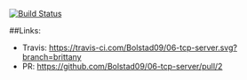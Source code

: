 [![Build Status](https://travis-ci.com/Bolstad09/06-tcp-server.svg?branch=brittany)](https://travis-ci.com/Bolstad09/06-tcp-server)


##Links: 
* Travis: https://travis-ci.com/Bolstad09/06-tcp-server.svg?branch=brittany
* PR: https://github.com/Bolstad09/06-tcp-server/pull/2
